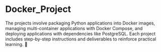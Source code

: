 # Docker_Project
The projects involve packaging Python applications into Docker images, managing multi-container applications with Docker Compose, and deploying applications with dependencies like PostgreSQL. Each project includes step-by-step instructions and deliverables to reinforce practical learning. 🚀 

